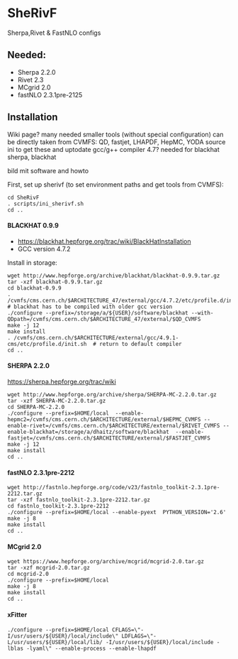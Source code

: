 # SheRivF
Sherpa,Rivet &amp; FastNLO configs


## Needed:
* Sherpa 2.2.0
* Rivet 2.3
* MCgrid 2.0
* fastNLO 2.3.1pre-2125

## Installation
Wiki page?
many needed
smaller tools (without special configuration) can be directly taken from CVMFS:
QD, fastjet, LHAPDF, HepMC, YODA
source ini to get these and uptodate gcc/g++ compiler
4.7? needed for blackhat
sherpa, blackhat

bild mit software and howto


First, set up sherivf (to set environment paths and get tools from CVMFS):

    cd SheRivF
    . scripts/ini_sherivf.sh
    cd ..

#### BLACKHAT 0.9.9
* https://blackhat.hepforge.org/trac/wiki/BlackHatInstallation
* GCC version 4.7.2

Install in storage:

    wget http://www.hepforge.org/archive/blackhat/blackhat-0.9.9.tar.gz
    tar -xzf blackhat-0.9.9.tar.gz
    cd blackhat-0.9.9
    . /cvmfs/cms.cern.ch/$ARCHITECTURE_47/external/gcc/4.7.2/etc/profile.d/init.sh # blackhat has to be compiled with older gcc version
    ./configure --prefix=/storage/a/${USER}/software/blackhat --with-QDpath=/cvmfs/cms.cern.ch/$ARCHITECTURE_47/external/$QD_CVMFS
    make -j 12
    make install
    . /cvmfs/cms.cern.ch/$ARCHITECTURE/external/gcc/4.9.1-cms/etc/profile.d/init.sh  # return to default compiler
    cd ..
#### SHERPA 2.2.0
https://sherpa.hepforge.org/trac/wiki

    wget http://www.hepforge.org/archive/sherpa/SHERPA-MC-2.2.0.tar.gz
    tar -xzf SHERPA-MC-2.2.0.tar.gz
    cd SHERPA-MC-2.2.0
    ./configure --prefix=$HOME/local  --enable-hepmc2=/cvmfs/cms.cern.ch/$ARCHITECTURE/external/$HEPMC_CVMFS --enable-rivet=/cvmfs/cms.cern.ch/$ARCHITECTURE/external/$RIVET_CVMFS --enable-blackhat=/storage/a/dhaitz/software/blackhat  --enable-fastjet=/cvmfs/cms.cern.ch/$ARCHITECTURE/external/$FASTJET_CVMFS 
    make -j 12
    make install
    cd ..

#### fastNLO 2.3.1pre-2212
    wget http://fastnlo.hepforge.org/code/v23/fastnlo_toolkit-2.3.1pre-2212.tar.gz
    tar -xzf fastnlo_toolkit-2.3.1pre-2212.tar.gz
    cd fastnlo_toolkit-2.3.1pre-2212
    ./configure --prefix=$HOME/local --enable-pyext  PYTHON_VERSION='2.6'
    make -j 8
    make install
    cd ..

#### MCgrid 2.0
    wget https://www.hepforge.org/archive/mcgrid/mcgrid-2.0.tar.gz
    tar -xzf mcgrid-2.0.tar.gz
    cd mcgrid-2.0
    ./configure --prefix=$HOME/local
    make -j 8
    make install
    cd ..




#### xFitter
    ./configure --prefix=$HOME/local CFLAGS=\"-I/usr/users/${USER}/local/include\" LDFLAGS=\"-L/usr/users/${USER}/local/lib/ -I/usr/users/${USER}/local/include -lblas -lyaml\" --enable-process --enable-lhapdf

